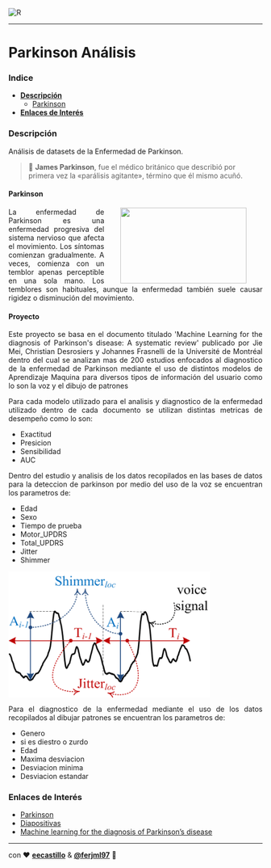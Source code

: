 

![R](https://img.shields.io/badge/R-276DC3?style=flat&logo=r&logoColor=white)

---
  
# Parkinson Análisis

### Indice
  - **[Descripción](#Descripción)**
    - [Parkinson]()
  - **[Enlaces de Interés](#Enlaces-de-Interés)**


### Descripción

Análisis de datasets de la Enfermedad de Parkinson.
> 📌  **James Parkinson**, fue el médico británico que describió por primera vez la «parálisis agitante», término que él mismo acuñó.
	
  
#### Parkinson

<div style="text-align: justify;">
<img align="right" src="https://www.intramed.net/UserFiles/vinetas/93250.jpg" height="150" width="250" hspace="32" style="padding:500">
  La enfermedad de Parkinson es una enfermedad progresiva del sistema nervioso que afecta el movimiento.  
  Los síntomas comienzan gradualmente. A veces, comienza con un temblor apenas perceptible en una sola mano.  
  Los temblores son habituales, aunque la enfermedad también suele causar rigidez o disminución del movimiento.

#### Proyecto	
	
	
Este proyecto se basa en el documento titulado 'Machine Learning for the diagnosis of Parkinson's disease: A systematic review' publicado por Jie Mei, Christian Desrosiers y Johannes Frasnelli de la Université de Montréal dentro del cual se analizan mas de 200 estudios enfocados al diagnostico de la enfermedad de Parkinson mediante el uso de distintos modelos de Aprendizaje Maquina para diversos tipos de información del usuario como lo son la voz y el dibujo de patrones

	
Para cada modelo utilizado para el analisis y diagnostico de la enfermedad utilizado dentro de cada documento se utilizan distintas metricas de desempeño como lo son:
  - Exactitud
  - Presicion
  - Sensibilidad
  - AUC
	
Dentro del estudio y analisis de los datos recopilados en las bases de datos para la deteccion de parkinson por medio del uso de la voz se encuentran los parametros de:
  - Edad
  - Sexo
  - Tiempo de prueba
  - Motor_UPDRS
  - Total_UPDRS
  - Jitter
  - Shimmer
	
<img align="center" src = "https://github.com/eecastillo/parkinson_analisis/blob/master/R_project/Shiny/files/voice.png?raw=true" height = 250 width = 400>
	
Para el diagnostico de la enfermedad mediante el uso de los datos recopilados al dibujar patrones se encuentran los parametros de: 
  - Genero
  - si es diestro o zurdo
  - Edad
  - Maxima desviacion
  - Desviacion minima
  - Desviacion estandar
  
<!----
> 🛑 Se recomienda tener conocimientos básicos de 
> ![JavaScript](https://img.shields.io/badge/-JavaScript-F7DF1E?style=flat-square&logo=javascript&logoColor=ffffff)
> ![HTML5](https://img.shields.io/badge/-HTML5-%23E44D27?style=flat-square&logo=html5&logoColor=ffffff)
--->
  
### Enlaces de Interés
- [Parkinson](https://www.mayoclinic.org/es-es/diseases-conditions/parkinsons-disease/symptoms-causes/syc-20376055 " Enfermedad de Parkinson")
- [Diapositivas](https://labs.phaser.io/index.html "---")
- [Machine learning for the diagnosis of Parkinson’s
disease](https://arxiv.org/ftp/arxiv/papers/2010/2010.06101.pdf "E-Book PDF")

  
<!----
<details>
<summary></summary>
  <p><h3>Enlaces</h3></p>
<br>
Thank's ❤ for this dropdown.
</details>
--->

---
con ❤ **[eecastillo](https://github.com/eecastillo)** & **[@ferjml97](https://github.com/ferjml97)** 🙂
